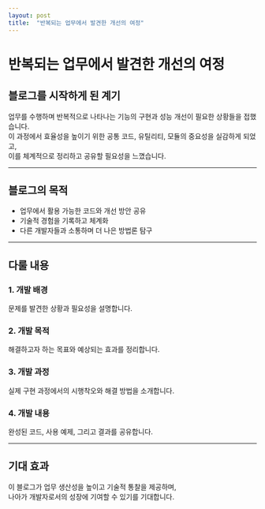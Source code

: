 ```yaml
---
layout: post
title:  "반복되는 업무에서 발견한 개선의 여정"
---
```


# 반복되는 업무에서 발견한 개선의 여정

## 블로그를 시작하게 된 계기  
업무를 수행하며 반복적으로 나타나는 기능의 구현과 성능 개선이 필요한 상황들을 접했습니다.  
이 과정에서 효율성을 높이기 위한 공통 코드, 유틸리티, 모듈의 중요성을 실감하게 되었고,  
이를 체계적으로 정리하고 공유할 필요성을 느꼈습니다.  

---

## 블로그의 목적  
- 업무에서 활용 가능한 코드와 개선 방안 공유  
- 기술적 경험을 기록하고 체계화  
- 다른 개발자들과 소통하며 더 나은 방법론 탐구  

---

## 다룰 내용  
### 1. **개발 배경**  
문제를 발견한 상황과 필요성을 설명합니다.

### 2. **개발 목적**  
해결하고자 하는 목표와 예상되는 효과를 정리합니다.

### 3. **개발 과정**  
실제 구현 과정에서의 시행착오와 해결 방법을 소개합니다.

### 4. **개발 내용**  
완성된 코드, 사용 예제, 그리고 결과를 공유합니다.

---

## 기대 효과  
이 블로그가 업무 생산성을 높이고 기술적 통찰을 제공하며,  
나아가 개발자로서의 성장에 기여할 수 있기를 기대합니다.
